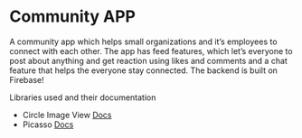 # Community APP

A community app which helps small organizations and it’s employees to connect with each other. The
app has feed features, which let’s everyone to post about anything and get reaction using likes and
comments and a chat feature that helps the everyone stay connected. The backend is built on Firebase!

Libraries used and their documentation
+ Circle Image View [Docs](https://github.com/hdodenhof/CircleImageView)
+ Picasso [Docs](https://square.github.io/picasso)

